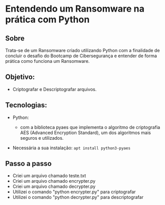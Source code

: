 # Entendendo um Ransomware na prática com Python

## Sobre
Trata-se de um Ransomware criado utilizando Python com a finalidade de concluir o desafio 
do Bootcamp de Cibersegurança e entender de forma prática como funciona um Ransomware.

## Objetivo:
- Criptografar e Descriptografar arquivos.
  
## Tecnologias:
- Python:
  - com a biblioteca pyaes que implementa o algoritmo de criptografia AES (Advanced Encryption Standard), um dos algoritmos mais seguros e utilizados.
    
- Necessária a sua instalação:
``apt install python3-pyaes``
## Passo a passo
- Criei um arquivo chamado teste.txt
- Criei um arquivo chamado encrypter.py
- Criei um arquivo chamado decrypter.py
- Utilizei o comando "python encrypter.py" para criptografar
- Utilizei o comando "python decrypter.py" para descriptografar
